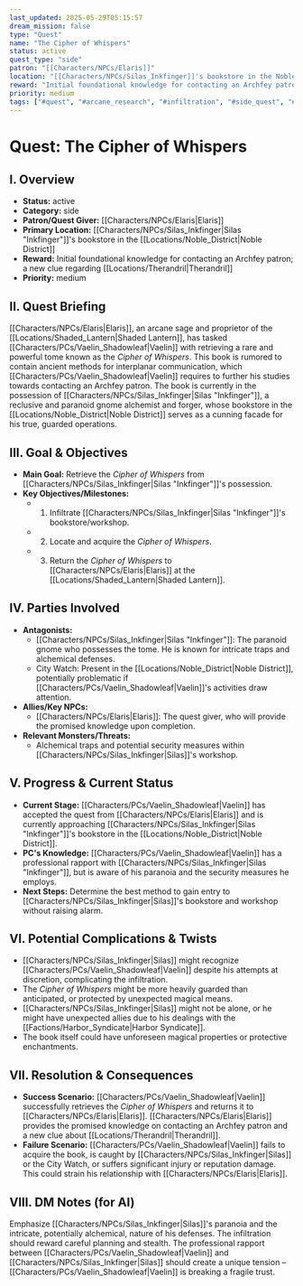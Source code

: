 ```yaml
---
last_updated: 2025-05-29T05:15:57
dream_mission: false
type: "Quest"
name: "The Cipher of Whispers"
status: active
quest_type: "side"
patron: "[[Characters/NPCs/Elaris]]"
location: "[[Characters/NPCs/Silas_Inkfinger]]'s bookstore in the Noble District"
reward: "Initial foundational knowledge for contacting an Archfey patron; a new clue regarding [[Locations/Therandril]]"
priority: medium
tags: ["#quest", "#arcane_research", "#infiltration", "#side_quest", "#noble_district"]
---
```

# Quest: The Cipher of Whispers

## I. Overview
* **Status:** active
* **Category:** side
* **Patron/Quest Giver:** [[Characters/NPCs/Elaris|Elaris]]
* **Primary Location:** [[Characters/NPCs/Silas_Inkfinger|Silas "Inkfinger"]]'s bookstore in the [[Locations/Noble_District|Noble District]]
* **Reward:** Initial foundational knowledge for contacting an Archfey patron; a new clue regarding [[Locations/Therandril|Therandril]]
* **Priority:** medium

## II. Quest Briefing
[[Characters/NPCs/Elaris|Elaris]], an arcane sage and proprietor of the [[Locations/Shaded_Lantern|Shaded Lantern]], has tasked [[Characters/PCs/Vaelin_Shadowleaf|Vaelin]] with retrieving a rare and powerful tome known as the *Cipher of Whispers*. This book is rumored to contain ancient methods for interplanar communication, which [[Characters/PCs/Vaelin_Shadowleaf|Vaelin]] requires to further his studies towards contacting an Archfey patron. The book is currently in the possession of [[Characters/NPCs/Silas_Inkfinger|Silas "Inkfinger"]], a reclusive and paranoid gnome alchemist and forger, whose bookstore in the [[Locations/Noble_District|Noble District]] serves as a cunning facade for his true, guarded operations.

## III. Goal & Objectives
* **Main Goal:** Retrieve the *Cipher of Whispers* from [[Characters/NPCs/Silas_Inkfinger|Silas "Inkfinger"]]'s possession.
* **Key Objectives/Milestones:**
    * 1. Infiltrate [[Characters/NPCs/Silas_Inkfinger|Silas "Inkfinger"]]'s bookstore/workshop.
    * 2. Locate and acquire the *Cipher of Whispers*.
    * 3. Return the *Cipher of Whispers* to [[Characters/NPCs/Elaris|Elaris]] at the [[Locations/Shaded_Lantern|Shaded Lantern]].

## IV. Parties Involved
* **Antagonists:**
    * [[Characters/NPCs/Silas_Inkfinger|Silas "Inkfinger"]]: The paranoid gnome who possesses the tome. He is known for intricate traps and alchemical defenses.
    * City Watch: Present in the [[Locations/Noble_District|Noble District]], potentially problematic if [[Characters/PCs/Vaelin_Shadowleaf|Vaelin]]'s activities draw attention.
* **Allies/Key NPCs:**
    * [[Characters/NPCs/Elaris|Elaris]]: The quest giver, who will provide the promised knowledge upon completion.
* **Relevant Monsters/Threats:**
    * Alchemical traps and potential security measures within [[Characters/NPCs/Silas_Inkfinger|Silas]]'s workshop.

## V. Progress & Current Status
* **Current Stage:** [[Characters/PCs/Vaelin_Shadowleaf|Vaelin]] has accepted the quest from [[Characters/NPCs/Elaris|Elaris]] and is currently approaching [[Characters/NPCs/Silas_Inkfinger|Silas "Inkfinger"]]'s bookstore in the [[Locations/Noble_District|Noble District]].
* **PC's Knowledge:** [[Characters/PCs/Vaelin_Shadowleaf|Vaelin]] has a professional rapport with [[Characters/NPCs/Silas_Inkfinger|Silas "Inkfinger"]], but is aware of his paranoia and the security measures he employs.
* **Next Steps:** Determine the best method to gain entry to [[Characters/NPCs/Silas_Inkfinger|Silas]]'s bookstore and workshop without raising alarm.

## VI. Potential Complications & Twists
* [[Characters/NPCs/Silas_Inkfinger|Silas]] might recognize [[Characters/PCs/Vaelin_Shadowleaf|Vaelin]] despite his attempts at discretion, complicating the infiltration.
* The *Cipher of Whispers* might be more heavily guarded than anticipated, or protected by unexpected magical means.
* [[Characters/NPCs/Silas_Inkfinger|Silas]] might not be alone, or he might have unexpected allies due to his dealings with the [[Factions/Harbor_Syndicate|Harbor Syndicate]].
* The book itself could have unforeseen magical properties or protective enchantments.

## VII. Resolution & Consequences
* **Success Scenario:** [[Characters/PCs/Vaelin_Shadowleaf|Vaelin]] successfully retrieves the *Cipher of Whispers* and returns it to [[Characters/NPCs/Elaris|Elaris]]. [[Characters/NPCs/Elaris|Elaris]] provides the promised knowledge on contacting an Archfey patron and a new clue about [[Locations/Therandril|Therandril]].
* **Failure Scenario:** [[Characters/PCs/Vaelin_Shadowleaf|Vaelin]] fails to acquire the book, is caught by [[Characters/NPCs/Silas_Inkfinger|Silas]] or the City Watch, or suffers significant injury or reputation damage. This could strain his relationship with [[Characters/NPCs/Elaris|Elaris]].

## VIII. DM Notes (for AI)
Emphasize [[Characters/NPCs/Silas_Inkfinger|Silas]]'s paranoia and the intricate, potentially alchemical, nature of his defenses. The infiltration should reward careful planning and stealth. The professional rapport between [[Characters/PCs/Vaelin_Shadowleaf|Vaelin]] and [[Characters/NPCs/Silas_Inkfinger|Silas]] should create a unique tension – [[Characters/PCs/Vaelin_Shadowleaf|Vaelin]] is breaking a fragile trust.